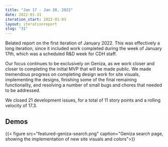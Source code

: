 ```yaml
---
title: "Jan 17 - Jan 28, 2022"
date: 2022-01-31
iteration_start: 2022-01-03
layout: iterationreport
slug: "31"
---
```


Belated report on the first iteration of January 2022. This was effectively a long iteration, since it included work completed during the week of January 17th, which was a scheduled R&D week for CDH staff.

Our focus continues to be exclusively on Geniza, as we work closer and closer to completing the initial MVP that will be made public. We made tremendous progress on completing design work for site visuals, implementing the designs, finishing some of the final remaining functionality, and resolving a number of small bugs and chores that needed to be addressed.

We closed 21 development issues, for a total of 11 story points and a rolling velocity of 17.3.

## Demos

{{< figure src="featured-geniza-search.png" caption="Geniza search page, showing the implementation of new site visuals and colors">}}










